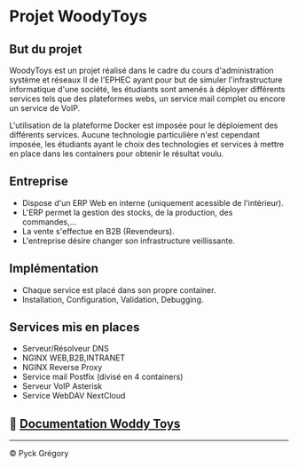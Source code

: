 # Projet WoodyToys
## But du projet

WoodyToys est un projet réalisé dans le cadre du cours d'administration système et réseaux II de l'EPHEC ayant pour but de simuler l'infrastructure informatique d'une société, les étudiants sont amenés à déployer différents services tels que des plateformes webs, un service mail complet ou encore un service de VoIP.

L'utilisation de la plateforme Docker est imposée pour le déploiement des différents services. Aucune technologie particulière n'est cependant imposée, les étudiants ayant le choix des technologies et services à mettre en place dans les containers pour obtenir le résultat voulu.

## Entreprise
- Dispose d'un ERP Web en interne (uniquement acessible de l'intérieur).
- L'ERP permet la gestion des stocks, de la production, des commandes,...
- La vente s'effectue en B2B (Revendeurs).
- L'entreprise désire changer son infrastructure veillissante.

## Implémentation
- Chaque service est placé dans son propre container.
- Installation, Configuration, Validation, Debugging.

## Services mis en places

 * Serveur/Résolveur DNS
 * NGINX WEB,B2B,INTRANET
 * NGINX Reverse Proxy
 * Service mail Postfix (divisé en 4 containers)
 * Serveur VoIP Asterisk
 * Service WebDAV NextCloud

## :link: [Documentation Woddy Toys](https://github.com/gpk659/Projet-VPS-EPHEC/wiki)


***



 © Pyck Grégory

